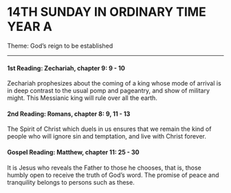 # 14TH SUNDAY IN ORDINARY TIME YEAR A
Theme: God’s reign to be established

---

#### 1st Reading: Zechariah, chapter 9: 9 - 10

Zechariah prophesizes about the coming of a king whose mode of arrival is in deep contrast to the usual pomp and pageantry, and show of military might. This Messianic king will rule over all the earth.

#### 2nd Reading: Romans, chapter 8: 9, 11 - 13

The Spirit of Christ which duels in us ensures that we remain the kind of people who will ignore sin and temptation, and live with Christ forever.

#### Gospel Reading: Matthew, chapter 11: 25 - 30

It is Jesus who reveals the Father to those he chooses, that is, those humbly open to receive the truth of God’s word. The promise of peace and tranquility belongs to persons such as these.